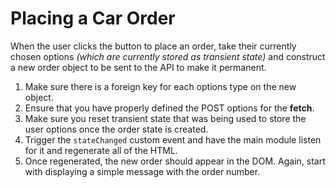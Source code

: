 # Placing a Car Order

When the user clicks the button to place an order, take their currently chosen options _(which are currently stored as transient state)_ and construct a new order object to be sent to the API to make it permanent.

1. Make sure there is a foreign key for each options type on the new object.
2. Ensure that you have properly defined the POST options for the **fetch**.
3. Make sure you reset transient state that was being used to store the user options once the order state is created.
4. Trigger the `stateChanged` custom event and have the main module listen for it and regenerate all of the HTML.
5. Once regenerated, the new order should appear in the DOM. Again, start with displaying a simple message with the order number.

